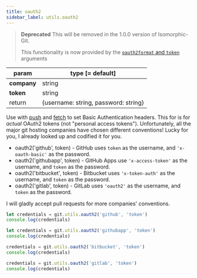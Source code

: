 ```yaml
---
title: oauth2
sidebar_label: utils.oauth2
---
```


> **Deprecated**
> This will be removed in the 1.0.0 version of Isomorphic-Git.
>
> This functionality is now provided by the [`oauth2format` and `token`](./authentication.html) arguments

| param       | type [= default]                     |
| ----------- | ------------------------------------ |
| **company** | string                               |
| **token**   | string                               |
| return      | {username: string, password: string} |

Use with [push](push.md) and [fetch](fetch.md) to set Basic Authentication headers.
This for is for *actual* OAuth2 tokens (not "personal access tokens").
Unfortunately, all the major git hosting companies have chosen different conventions!
Lucky for you, I already looked up and codified it for you.

- oauth2('github', token) - GitHub uses `token` as the username, and `'x-oauth-basic'` as the password.
- oauth2('githubapp', token) - GitHub Apps use `'x-access-token'` as the username, and `token` as the password.
- oauth2('bitbucket', token) - Bitbucket uses `'x-token-auth'` as the username, and `token` as the password.
- oauth2('gitlab', token) - GitLab uses `'oauth2'` as the username, and `token` as the password.

I will gladly accept pull requests for more companies' conventions.

```js live
let credentials = git.utils.oauth2('github', 'token')
console.log(credentials)

let credentials = git.utils.oauth2('githubapp', 'token')
console.log(credentials)

credentials = git.utils.oauth2('bitbucket', 'token')
console.log(credentials)

credentials = git.utils.oauth2('gitlab', 'token')
console.log(credentials)
```
